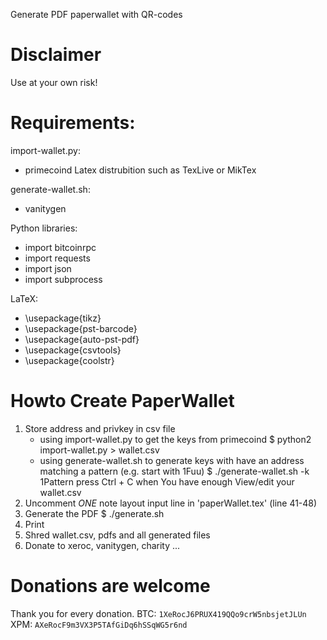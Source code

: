 Generate PDF paperwallet with QR-codes

# Disclaimer #
Use at your own risk!

# Requirements: #
import-wallet.py:
* primecoind
Latex distrubition such as TexLive or MikTex

generate-wallet.sh:
* vanitygen

Python libraries:
* import bitcoinrpc
* import requests
* import json
* import subprocess

LaTeX:
* \usepackage{tikz}
* \usepackage{pst-barcode}
* \usepackage{auto-pst-pdf}
* \usepackage{csvtools}
* \usepackage{coolstr}

# Howto Create PaperWallet #
1. Store address and privkey in csv file
	* using import-wallet.py to get the keys from primecoind
		$ python2 import-wallet.py > wallet.csv
	* using generate-wallet.sh to generate keys with have an address matching a pattern (e.g. start with 1Fuu)
		$ ./generate-wallet.sh -k 1Pattern
		press Ctrl + C when You have enough
		View/edit your wallet.csv
3. Uncomment _ONE_ note layout input line in 'paperWallet.tex' (line 41-48)
2. Generate the PDF
	$ ./generate.sh
3. Print
4. Shred wallet.csv, pdfs and all generated files
5. Donate to xeroc, vanitygen, charity ...

# Donations are welcome #
Thank you for every donation.
BTC: `1XeRocJ6PRUX419QQo9crW5nbsjetJLUn` 
XPM: `AXeRocF9m3VX3P5TAfGiDq6hSSqWG5r6nd`
